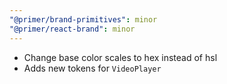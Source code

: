 ```yaml
---
"@primer/brand-primitives": minor
"@primer/react-brand": minor
---
```


- Change base color scales to hex instead of hsl
- Adds new tokens for `VideoPlayer`
